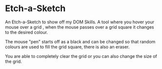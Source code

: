 # Etch-a-Sketch
An Etch-a-Sketch to show off my DOM Skills. A tool where you hover your mouse over a grid , when the mouse passes over a grid square it changes to the desired colour. 

The mouse "pen" starts off as a black and can be changed so that random colours are used to fill the grid square, there is also an eraser. 

You are able to completely clear the grid or you can also change the size of the grid. 
